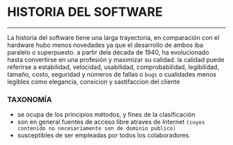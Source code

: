 #  **HISTORIA DEL SOFTWARE**

*************************


La historia del software tiene una larga trayectoria, en comparación con el hardware hubo menos novedades ya que el desarrollo de ambos iba paralelo o superpuesto.
a partir dela década de 1940, ha evolucionado hasta convertirse en una profesión y maximizar su calidad.
la calidad puede referirse a estabilidad, velocidad, usabilidad, comprobabilidad, legibilidad, tamaño, costo, seguridad y números de fallas o `bugs` o cualidades menos legibles como elegancia, consicion y sastifaccion del cliente

### **TAXONOMÍA**


* se ocupa de los principios métodos, y fines de la clasificación
* son en general fuentes de acceso libre atraves de Internet `(cuyos contenido no necesariamente son de dominio publico)
`
* susceptibles de ser empleadas por todos los colaboradores.



 